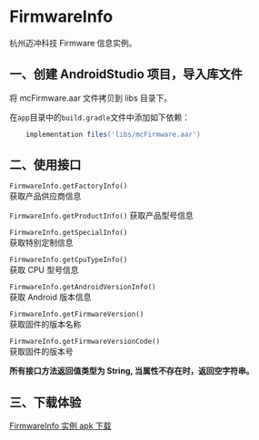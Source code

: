 # FirmwareInfo
杭州迈冲科技 Firmware 信息实例。

## 一、创建 AndroidStudio 项目，导入库文件

将 mcFirmware.aar 文件拷贝到 libs 目录下。

在```app```目录中的```build.gradle```文件中添加如下依赖：

```groovy
    implementation files('libs/mcFirmware.aar')
```

## 二、使用接口
```FirmwareInfo.getFactoryInfo()```  
获取产品供应商信息

```FirmwareInfo.getProductInfo()```
获取产品型号信息

```FirmwareInfo.getSpecialInfo()```   
获取特别定制信息

```FirmwareInfo.getCpuTypeInfo()```   
获取 CPU 型号信息

```FirmwareInfo.getAndroidVersionInfo()```  
获取 Android 版本信息    

```FirmwareInfo.getFirmwareVersion()```    
获取固件的版本名称    

```FirmwareInfo.getFirmwareVersionCode()```  
获取固件的版本号      

**所有接口方法返回值类型为 String, 当属性不存在时，返回空字符串。**

## 三、下载体验
[FirmwareInfo 实例 apk 下载](https://github.com/Hangzhou-Maichong-Technology/FirmwareInfo/raw/master/apk/FirmwareInfo.apk)